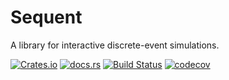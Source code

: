 Sequent
===
A library for interactive discrete-event simulations.

[![Crates.io](https://img.shields.io/crates/v/sequent?style=flat-square&logo=rust)](https://crates.io/crates/sequent)
[![docs.rs](https://img.shields.io/badge/docs.rs-sequent-blue?style=flat-square&logo=docs.rs)](https://docs.rs/sequent)
[![Build Status](https://img.shields.io/github/workflow/status/kindredgroup/sequent/Cargo%20build?style=flat-square&logo=github)](https://github.com/kindredgroup/sequent/actions/workflows/master.yml)
[![codecov](https://img.shields.io/codecov/c/github/kindredgroup/sequent/master?style=flat-square&logo=codecov)](https://codecov.io/gh/kindredgroup/sequent)